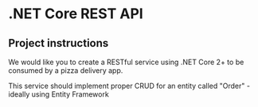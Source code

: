 # .NET Core REST API

## Project instructions

We would like you to create a RESTful service using .NET Core 2+ to be consumed by a pizza delivery app.

This service should implement proper CRUD for an entity called "Order" - ideally using Entity Framework